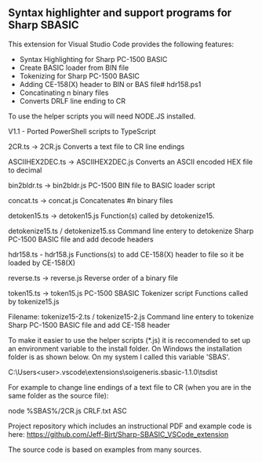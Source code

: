 ## Syntax highlighter and support programs for Sharp SBASIC

This extension for Visual Studio Code provides the following features:

* Syntax Highlighting for Sharp PC-1500 BASIC
* Create BASIC loader from BIN file
* Tokenizing for Sharp PC-1500 BASIC
* Adding CE-158(X) header to BIN or BAS file# hdr158.ps1
* Concatinating n binary files
* Converts DRLF line ending to CR

To use the helper scripts you will need NODE.JS installed.

V1.1 - Ported PowerShell scripts to TypeScript

2CR.ts -> 2CR.js
Converts a text file to CR line endings

ASCIIHEX2DEC.ts -> ASCIIHEX2DEC.js
Converts an ASCII encoded HEX file to decimal

bin2bldr.ts -> bin2bldr.js
PC-1500 BIN file to BASIC loader script

concat.ts -> concat.js 
Concatenates #n binary files

detoken15.ts -> detoken15.js
Function(s) called by detokenize15.

detokenize15.ts / detokenize15.ss
Command line entery to detokenize Sharp PC-1500 BASIC file and add decode headers

hdr158.ts - hdr158.js
Functions(s) to add CE-158(X) header to file so it be loaded by CE-158(X)

reverse.ts -> reverse.js 
Reverse order of a binary file

token15.ts -> token15.js
PC-1500 SBASIC Tokenizer script
Functions called by tokenize15.js 

Filename: tokenize15-2.ts / tokenize15-2.js
Command line entery to tokenize Sharp PC-1500 BASIC file and add CE-158 header

To make it easier to use the helper scripts (*.js) it is reccomended to set up an environment variable to the install folder. On Windows the installation folder is as shown below. On my system I called this variable 'SBAS'.

C:\Users\<user>\.vscode\extensions\soigeneris.sbasic-1.1.0\tsdist

For example to change line endings of a text file to CR (when you are in the same folder as the source file):

node %SBAS%/2CR.js CRLF.txt ASC


Project repository which includes an instructional PDF and example code is here: https://github.com/Jeff-Birt/Sharp-SBASIC_VSCode_extension

The source code is based on examples from many sources.
